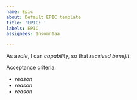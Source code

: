 ```yaml
---
name: Epic
about: Default EPIC template
title: 'EPIC: '
labels: EPIC
assignees: 1nsomn1aa

---
```


As a *role*, I can *capability*, so that *received benefit*.

Acceptance criteria:
- *reason*
- *reason*
- *reason*
